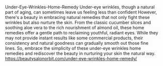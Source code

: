 Under-Eye-Wrinkles-Home-Remedy
Under-eye wrinkles, though a natural part of aging, can sometimes leave us feeling less than confident
However, there's a beauty in embracing natural remedies that not only fight these wrinkles but also nurture the skin. From the classic cucumber slices and soothing aloe vera to the rich nourishment of almond oil, these home remedies offer a gentle path to reclaiming youthful, radiant eyes. While they may not provide instant results like some commercial products, their consistency and natural goodness can gradually smooth out those fine lines. So, embrace the simplicity of these under-eye wrinkles home remedies and rediscover the beauty in nurturing your skin the natural way.
https://beautysalonorbit.com/under-eye-wrinkles-home-remedy/
